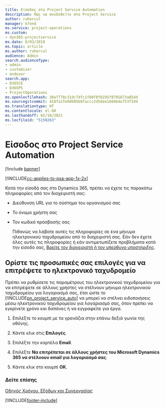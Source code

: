 ```yaml
---
title: Είσοδος στο Project Service Automation
description: Πώς να συνδεθείτε στο Project Service
author: ruhercul
manager: kfend
ms.service: project-operations
ms.custom:
- dyn365-projectservice
ms.date: 8/03/2018
ms.topic: article
ms.author: ruhercul
audience: Admin
search.audienceType:
- admin
- customizer
- enduser
search.app:
- D365CE
- D365PS
- ProjectOperations
ms.openlocfilehash: 30af778c31dc7dfc1f80f8f8295f8791873a05dd
ms.sourcegitcommit: 418fa1fe9d605b8faccc2d5dee1b04b4e753f194
ms.translationtype: HT
ms.contentlocale: el-GR
ms.lasthandoff: 02/10/2021
ms.locfileid: "5150263"
---
```

# <a name="sign-in-to-project-service-automation"></a>Είσοδος στο Project Service Automation

[!include [banner](../includes/psa-now-project-operations.md)]

[!INCLUDE[cc-applies-to-psa-app-1x-2x](../includes/cc-applies-to-psa-app-1x-2x.md)]

Κατά την είσοδό σας στο Dynamics 365, πρέπει να έχετε τις παρακάτω πληροφορίες από τον διαχειριστή σας:  
  
- Διεύθυνση URL για το σύστημα του οργανισμού σας  
  
- Το όνομα χρήστη σας  
  
- Τον κωδικό πρόσβασής σας  
  
  Πιθανώς να λάβατε αυτές τις πληροφορίες σε ένα μήνυμα ηλεκτρονικού ταχυδρομείου από το διαχειριστή σας. Εάν δεν έχετε όλες αυτές τις πληροφορίες ή εάν αντιμετωπίζετε προβλήματα κατά την είσοδό σας, [Βρείτε τον διαχειριστή ή τον υπεύθυνο υποστήριξης](https://docs.microsoft.com/dynamics365/customerengagement/on-premises/basics/find-administrator-support).  
  
## <a name="set-your-personal-options-to-allow-email"></a>Ορίστε τις προσωπικές σας επιλογές για να επιτρέψετε το ηλεκτρονικό ταχυδρομείο  
 Πρέπει να ρυθμίσετε τις παραμέτρους του ηλεκτρονικού ταχυδρομείου για να επιτρέψετε σε άλλους χρήστες να στέλνουν μήνυμα ηλεκτρονικού ταχυδρομείου για λογαριασμό σας, έτσι ώστε το [!INCLUDE[pn_project_service_auto](../includes/pn-project-service-auto.md)] να μπορεί να στέλνει ειδοποιήσεις μέσω ηλεκτρονικού ταχυδρομείου για λογαριασμό σας, όταν πρέπει να εγκρίνετε χρόνο και δαπάνες ή να εγγραφείτε για έργα.  
  
1.  Επιλέξτε το κουμπί με τα γρανάζια στην επάνω δεξιά γωνία της οθόνης.  
  
2.  Κάντε κλικ στις **Επιλογές**.  
  
3.  Επιλέξτε την καρτέλα **Email**.  
  
4.  Επιλέξτε **Να επιτρέπεται σε άλλους χρήστες του Microsoft Dynamics 365 να στέλνουν email για λογαριασμό σας**.  
  
5.  Κάντε κλικ στο κουμπί **OK**.  
  
### <a name="see-also"></a>Δείτε επίσης  
 [Οδηγός Χρόνου, Εξόδων και Συνεργασίας](../psa/time-expense-collaboration-guide.md)


[!INCLUDE[footer-include](../includes/footer-banner.md)]